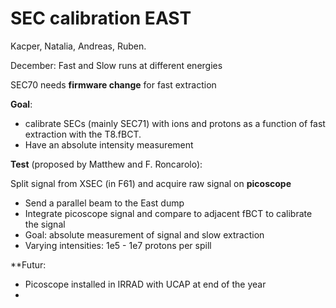 # SEC calibration EAST

Kacper, Natalia, Andreas, Ruben.

December: Fast and Slow runs at different energies

SEC70 needs **firmware change** for fast extraction

**Goal**:
* calibrate SECs (mainly SEC71) with ions and protons as a function of fast extraction with the T8.fBCT.
* Have an absolute intensity measurement

**Test** (proposed by Matthew and F. Roncarolo):

Split signal from XSEC (in F61) and acquire raw signal on **picoscope**
* Send a parallel beam to the East dump
* Integrate picoscope signal and compare to adjacent fBCT to calibrate the signal
* Goal: absolute measurement of signal and slow extraction
* Varying intensities: 1e5 - 1e7 protons per spill

**Futur:
* Picoscope installed in IRRAD with UCAP at end of the year
* 